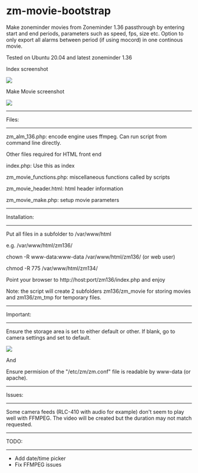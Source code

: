 # zm-movie-bootstrap

Make zoneminder movies from Zoneminder 1.36 passthrough
by entering start and end periods, parameters such as speed, fps, size etc.
Option to only export all alarms between period (if using mocord) in one continous movie.

Tested on Ubuntu 20.04 and latest zoneminder 1.36

Index screenshot

![](https://github.com/lbdc/zm_movie_bootstrap/blob/master/Index.png)

Make Movie screenshot

![](https://github.com/lbdc/zm_movie_bootstrap/blob/master/Make_movie.png)
*************
Files:
*************
zm_alm_136.php: encode engine uses ffmpeg. Can run script from command line directly.

Other files required for HTML front end

index.php: Use this as index

zm_movie_functions.php: miscellaneous functions called by scripts

zm_movie_header.html: html header information

zm_movie_make.php: setup movie parameters
*************
Installation:
*************
Put all files in a subfolder to /var/www/html

e.g. /var/www/html/zm136/

chown -R www-data:www-data /var/www/html/zm136/ (or web user)

chmod -R 775 /var/www/html/zm134/

Point your browser to http://host:port/zm136/index.php and enjoy

Note: the script will create 2 subfolders zm136/zm_movie for storing movies and zm136/zm_tmp for temporary files.

*************
Important:
*************

Ensure the storage area is set to either default or other. If blank, go to camera settings and set to default.

![](https://github.com/lbdc/zm_movie_bootstrap/blob/master/storage.png)

And

Ensure permision of the "/etc/zm/zm.conf" file is readable by www-data (or apache).

*************
Issues:
*************
Some camera feeds (RLC-410 with audio for example) don't seem to play well with FFMPEG. The video will be created but the duration may not match requested.

*************
TODO:
*************
- Add date/time picker
- Fix FFMPEG issues

